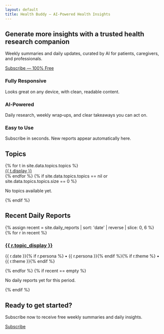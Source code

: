 ```yaml
---
layout: default
title: Health Buddy — AI-Powered Health Insights
---
```


<!-- Bootstrap 5 CSS -->
<link href="https://cdn.jsdelivr.net/npm/bootstrap@5.3.3/dist/css/bootstrap.min.css" rel="stylesheet">
<link rel="stylesheet" href="{{ '/assets/styles.css' | relative_url }}">

<section class="py-5 bg-light text-center hero">
  <div class="container">
    <h1 class="display-5 fw-bold">Generate more insights with a trusted health research companion</h1>
    <p class="lead mt-3">Weekly summaries and daily updates, curated by AI for patients, caregivers, and professionals.</p>
    <div class="mt-4">
      <a href="{{ '/subscribe' | relative_url }}" class="btn btn-primary btn-lg px-4">Subscribe — 100% Free</a>
    </div>
  </div>
</section>

<section class="py-5">
  <div class="container">
    <div class="row g-4 text-center">
      <div class="col-md-4">
        <div class="card h-100 shadow-sm">
          <div class="card-body">
            <h3 class="card-title h5">Fully Responsive</h3>
            <p class="card-text">Looks great on any device, with clean, readable content.</p>
          </div>
        </div>
      </div>
      <div class="col-md-4">
        <div class="card h-100 shadow-sm">
          <div class="card-body">
            <h3 class="card-title h5">AI‑Powered</h3>
            <p class="card-text">Daily research, weekly wrap‑ups, and clear takeaways you can act on.</p>
          </div>
        </div>
      </div>
      <div class="col-md-4">
        <div class="card h-100 shadow-sm">
          <div class="card-body">
            <h3 class="card-title h5">Easy to Use</h3>
            <p class="card-text">Subscribe in seconds. New reports appear automatically here.</p>
          </div>
        </div>
      </div>
    </div>
  </div>
</section>

<section class="py-5 bg-light">
  <div class="container">
    <h2 class="mb-4">Topics</h2>
    <div class="row g-3">
      {% for t in site.data.topics.topics %}
      <div class="col-md-6 col-lg-4">
        <a class="list-group-item list-group-item-action p-3 shadow-sm d-block rounded text-decoration-none" href="{{ '/topics/' | append: t.slug | append: '/' | relative_url }}">
          <span class="fw-semibold">{{ t.display }}</span>
        </a>
      </div>
      {% endfor %}
      {% if site.data.topics.topics == nil or site.data.topics.topics.size == 0 %}
      <p class="text-muted">No topics available yet.</p>
      {% endif %}
    </div>
  </div>
</section>

<section class="py-5">
  <div class="container">
    <h2 class="mb-4">Recent Daily Reports</h2>
    <div class="row g-4">
      {% assign recent = site.daily_reports | sort: 'date' | reverse | slice: 0, 6 %}
      {% for r in recent %}
      <div class="col-md-6 col-lg-4">
        <div class="card h-100 shadow-sm">
          <div class="card-body">
            <h3 class="card-title h6 mb-2"><a class="stretched-link text-decoration-none" href="{{ r.url }}">{{ r.topic_display }}</a></h3>
            <p class="card-text small mb-1">{{ r.date }}{% if r.persona %} • {{ r.persona }}{% endif %}{% if r.theme %} • {{ r.theme }}{% endif %}</p>
          </div>
        </div>
      </div>
      {% endfor %}
      {% if recent == empty %}
      <p class="text-muted">No daily reports yet for this period.</p>
      {% endif %}
    </div>
  </div>
</section>

<section class="py-5 bg-primary text-white text-center">
  <div class="container">
    <h2 class="mb-3">Ready to get started?</h2>
    <p class="lead mb-4">Subscribe now to receive free weekly summaries and daily insights.</p>
    <a href="{{ '/subscribe' | relative_url }}" class="btn btn-light btn-lg px-4">Subscribe</a>
  </div>
</section>

<!-- Optional Bootstrap JS (not required for this page) -->

